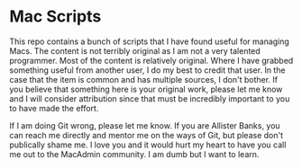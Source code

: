 # Mac Scripts

This repo contains a bunch of scripts that I have found useful for managing Macs. The content is not terribly original as I am not a very talented programmer. Most of the content is relatively original. Where I have grabbed something useful from another user, I do my best to credit that user. In the case that the item is common and has multiple sources, I don't bother. If you believe that something here is your original work, please let me know and I will consider attribution since that must be incredibly important to you to have made the effort.

If I am doing Git wrong, please let me know. If you are Allister Banks, you can reach me directly and mentor me on the ways of Git, but please don't publically shame me. I love you and it would hurt my heart to have you call me out to the MacAdmin community. I am dumb but I want to learn.